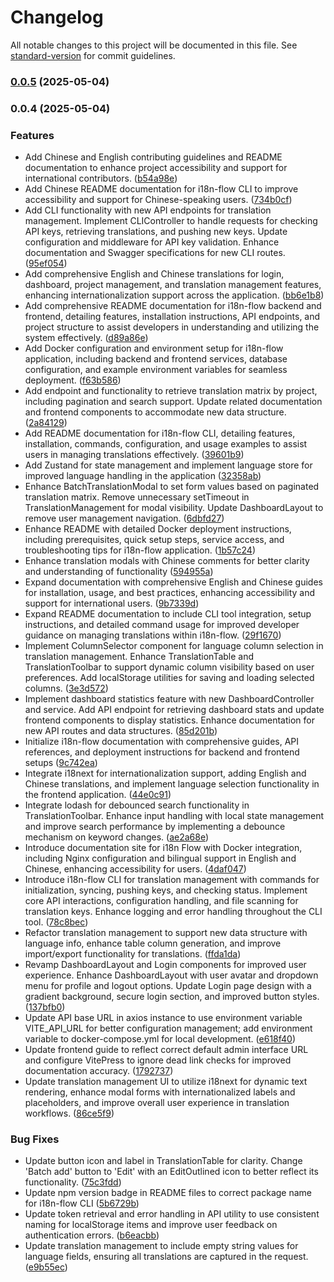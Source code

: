 # Changelog

All notable changes to this project will be documented in this file. See [standard-version](https://github.com/conventional-changelog/standard-version) for commit guidelines.

### [0.0.5](https://github.com/ilukemagic/i18n-flow/compare/v0.0.4...v0.0.5) (2025-05-04)

### 0.0.4 (2025-05-04)


### Features

* Add Chinese and English contributing guidelines and README documentation to enhance project accessibility and support for international contributors. ([b54a98e](https://github.com/ilukemagic/i18n-flow/commit/b54a98e64b68d3391a77df92b08c971b83e0b053))
* Add Chinese README documentation for i18n-flow CLI to improve accessibility and support for Chinese-speaking users. ([734b0cf](https://github.com/ilukemagic/i18n-flow/commit/734b0cf0d3a5b50ad5a7c698fb9597b6a9e342c5))
* Add CLI functionality with new API endpoints for translation management. Implement CLIController to handle requests for checking API keys, retrieving translations, and pushing new keys. Update configuration and middleware for API key validation. Enhance documentation and Swagger specifications for new CLI routes. ([95ef054](https://github.com/ilukemagic/i18n-flow/commit/95ef054e78b8bf4a75e063279dfb658723354e25))
* Add comprehensive English and Chinese translations for login, dashboard, project management, and translation management features, enhancing internationalization support across the application. ([bb6e1b8](https://github.com/ilukemagic/i18n-flow/commit/bb6e1b84242cd0c592c8c5b1304d14bb0fbdeda2))
* Add comprehensive README documentation for i18n-flow backend and frontend, detailing features, installation instructions, API endpoints, and project structure to assist developers in understanding and utilizing the system effectively. ([d89a86e](https://github.com/ilukemagic/i18n-flow/commit/d89a86e2848d52640d92ff7a0995141ab55abf4e))
* Add Docker configuration and environment setup for i18n-flow application, including backend and frontend services, database configuration, and example environment variables for seamless deployment. ([f63b586](https://github.com/ilukemagic/i18n-flow/commit/f63b586cdba07945eebfccc63d908d7978a52784))
* Add endpoint and functionality to retrieve translation matrix by project, including pagination and search support. Update related documentation and frontend components to accommodate new data structure. ([2a84129](https://github.com/ilukemagic/i18n-flow/commit/2a841298ea62cf2e07f5a74cc5fe0e908af32ad5))
* Add README documentation for i18n-flow CLI, detailing features, installation, commands, configuration, and usage examples to assist users in managing translations effectively. ([39601b9](https://github.com/ilukemagic/i18n-flow/commit/39601b95d44dc2f6ff4cf3c05642ade330cc1e9f))
* Add Zustand for state management and implement language store for improved language handling in the application ([32358ab](https://github.com/ilukemagic/i18n-flow/commit/32358ab85d0f97cbeb0dea6de0179a5e681215aa))
* Enhance BatchTranslationModal to set form values based on paginated translation matrix. Remove unnecessary setTimeout in TranslationManagement for modal visibility. Update DashboardLayout to remove user management navigation. ([6dbfd27](https://github.com/ilukemagic/i18n-flow/commit/6dbfd27166239df6456bc2ca251424b2b75a6c00))
* Enhance README with detailed Docker deployment instructions, including prerequisites, quick setup steps, service access, and troubleshooting tips for i18n-flow application. ([1b57c24](https://github.com/ilukemagic/i18n-flow/commit/1b57c2437d2b426a08740f0070eb571d1ec70d71))
* Enhance translation modals with Chinese comments for better clarity and understanding of functionality ([594955a](https://github.com/ilukemagic/i18n-flow/commit/594955a42370b276239a51a45da9e0c42be08bda))
* Expand documentation with comprehensive English and Chinese guides for installation, usage, and best practices, enhancing accessibility and support for international users. ([9b7339d](https://github.com/ilukemagic/i18n-flow/commit/9b7339d11a71b188532b0832ceadcfee0ad9a371))
* Expand README documentation to include CLI tool integration, setup instructions, and detailed command usage for improved developer guidance on managing translations within i18n-flow. ([29f1670](https://github.com/ilukemagic/i18n-flow/commit/29f16705241e1f3f101a90dc5180a4e394a1e337))
* Implement ColumnSelector component for language column selection in translation management. Enhance TranslationTable and TranslationToolbar to support dynamic column visibility based on user preferences. Add localStorage utilities for saving and loading selected columns. ([3e3d572](https://github.com/ilukemagic/i18n-flow/commit/3e3d572ec1caab176bba193d8cb6ebd84fede546))
* Implement dashboard statistics feature with new DashboardController and service. Add API endpoint for retrieving dashboard stats and update frontend components to display statistics. Enhance documentation for new API routes and data structures. ([85d201b](https://github.com/ilukemagic/i18n-flow/commit/85d201b9fcd8c313d62e54a9395aea88bd4e2f46))
* Initialize i18n-flow documentation with comprehensive guides, API references, and deployment instructions for backend and frontend setups ([9c742ea](https://github.com/ilukemagic/i18n-flow/commit/9c742eaa8c631b6324d4fd7b698c7a93fe391428))
* Integrate i18next for internationalization support, adding English and Chinese translations, and implement language selection functionality in the frontend application. ([44e0c91](https://github.com/ilukemagic/i18n-flow/commit/44e0c9140d4a0b157ffbdd1b0efa7190f1f57cb7))
* Integrate lodash for debounced search functionality in TranslationToolbar. Enhance input handling with local state management and improve search performance by implementing a debounce mechanism on keyword changes. ([ae2a68e](https://github.com/ilukemagic/i18n-flow/commit/ae2a68ed70054a184e7346de95e2eeb7de01d6f4))
* Introduce documentation site for i18n Flow with Docker integration, including Nginx configuration and bilingual support in English and Chinese, enhancing accessibility for users. ([4daf047](https://github.com/ilukemagic/i18n-flow/commit/4daf047c277ecd33f26aa1d520e64d30fbdac57f))
* Introduce i18n-flow CLI for translation management with commands for initialization, syncing, pushing keys, and checking status. Implement core API interactions, configuration handling, and file scanning for translation keys. Enhance logging and error handling throughout the CLI tool. ([78c8bec](https://github.com/ilukemagic/i18n-flow/commit/78c8bec80e1adddb2ec05f5f729d34373d3c1029))
* Refactor translation management to support new data structure with language info, enhance table column generation, and improve import/export functionality for translations. ([ffda1da](https://github.com/ilukemagic/i18n-flow/commit/ffda1da1064a1297278714f886df53e4ec9dc613))
* Revamp DashboardLayout and Login components for improved user experience. Enhance DashboardLayout with user avatar and dropdown menu for profile and logout options. Update Login page design with a gradient background, secure login section, and improved button styles. ([137bfb0](https://github.com/ilukemagic/i18n-flow/commit/137bfb02b4ac12e7440fe668efde5e1b00d6aaa8))
* Update API base URL in axios instance to use environment variable VITE_API_URL for better configuration management; add environment variable to docker-compose.yml for local development. ([e618f40](https://github.com/ilukemagic/i18n-flow/commit/e618f403a572bbfafdc66c43c2fdcae738f8be4d))
* Update frontend guide to reflect correct default admin interface URL and configure VitePress to ignore dead link checks for improved documentation accuracy. ([1792737](https://github.com/ilukemagic/i18n-flow/commit/1792737442696150843d820da1a0acb172c60f4c))
* Update translation management UI to utilize i18next for dynamic text rendering, enhance modal forms with internationalized labels and placeholders, and improve overall user experience in translation workflows. ([86ce5f9](https://github.com/ilukemagic/i18n-flow/commit/86ce5f9bff713ae0ac93cda11ef7da28030d3a29))


### Bug Fixes

* Update button icon and label in TranslationTable for clarity. Change 'Batch add' button to 'Edit' with an EditOutlined icon to better reflect its functionality. ([75c3fdd](https://github.com/ilukemagic/i18n-flow/commit/75c3fdd05f24be62cb261fe2ea3fb431f88963e3))
* Update npm version badge in README files to correct package name for i18n-flow CLI ([5b6729b](https://github.com/ilukemagic/i18n-flow/commit/5b6729ba615ba81b44bf1d834d0c61bd19bbc1b3))
* Update token retrieval and error handling in API utility to use consistent naming for localStorage items and improve user feedback on authentication errors. ([b6eacbb](https://github.com/ilukemagic/i18n-flow/commit/b6eacbb22faba6a564f8737e3ad85c473061d958))
* Update translation management to include empty string values for language fields, ensuring all translations are captured in the request. ([e9b55ec](https://github.com/ilukemagic/i18n-flow/commit/e9b55ec9b5ba8649a68c56b3ad75cdc317facbbd))
